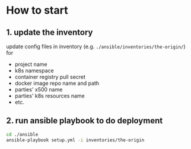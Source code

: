 # How to start

## 1. update the inventory 

update config files in inventory (e.g. `./ansible/inventories/the-origin/`) for 

- project name
- k8s namespace
- container registry pull secret
- docker image repo name and path
- parties' x500 name
- parties' k8s resources name
- etc.

## 2. run ansible playbook to do deployment

```bash
cd ./ansible
ansible-playbook setup.yml -i inventories/the-origin
```

